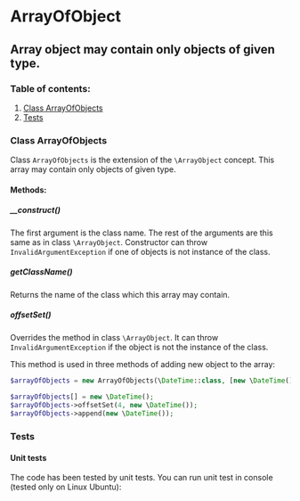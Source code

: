 ArrayOfObject
===========
Array object may contain only objects of given type.
-----

### Table of contents:
1. [Class ArrayOfObjects](#class-arrayofobjects)
2. [Tests](#tests)

### Class ArrayOfObjects

Class `ArrayOfObjects` is the extension of the `\ArrayObject` concept. This array may contain only objects of given type.

#### Methods:

##### __construct()

The first argument is the class name. The rest of the arguments are this same as in class `\ArrayObject`.
Constructor can throw `InvalidArgumentException` if one of objects is not instance of the class.

##### getClassName()
Returns the name of the class which this array may contain.

##### offsetSet()
Overrides the method in class `\ArrayObject`. It can throw `InvalidArgumentException` if the object is not the instance of the class.

This method is used in three methods of adding new object to the array:

```php
$arrayOfObjects = new ArrayOfObjects(\DateTime::class, [new \DateTime(), new \DateTime()]);
 
$arrayOfObjects[] = new \DateTime();
$arrayOfObjects->offsetSet(4, new \DateTime());
$arrayOfObjects->append(new \DateTime());
```

### Tests

#### Unit tests

The code has been tested by unit tests. You can run unit test in console (tested only on Linux Ubuntu):

```bash

```